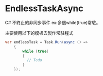 # EndlessTaskAsync
C# 不終止的非同步事件 ex:多個while(true)常駐。

主要使用以下的模板去製作常駐程式

```csharp
var endlessTask = Task.Run(async () =>
    {
        while (true)
        {
          // Todo
        }
    });
```
